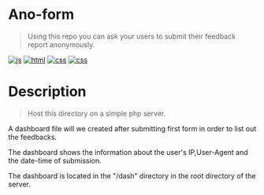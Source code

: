 # Ano-form
> Using this repo you can ask your users to submit their feedback report anonymously.

[![js](https://img.shields.io/badge/code-JavaScript-informational?style=flat&logo=javascript&logoColor=green&color=black)]()
[![html](https://img.shields.io/badge/code-HTML-informational?style=flat&logo=html5&logoColor=orange&color=black)]()
[![css](https://img.shields.io/badge/code-Css-informational?style=flat&logo=css3&logoColor=blue&color=black)]()
[![css](https://img.shields.io/badge/code-php-informational?style=flat&logo=php&logoColor=blue&color=black)]()

# Description 

> Host this directory on a simple php server.
 
  A dashboard file will we created after submitting first form in order to list out the feedbacks. 

  The dashboard shows the information about the user's IP,User-Agent and the date-time of submission.  

  The dashboard is located in the "/dash" directory in the root directory of the server.
